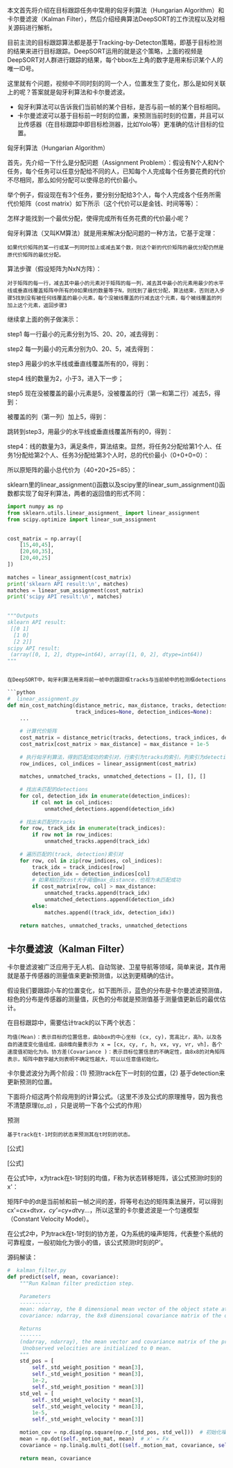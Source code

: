 本文首先将介绍在目标跟踪任务中常用的匈牙利算法（Hungarian Algorithm）和卡尔曼滤波（Kalman Filter），然后介绍经典算法DeepSORT的工作流程以及对相关源码进行解析。

目前主流的目标跟踪算法都是基于Tracking-by-Detecton策略，即基于目标检测的结果来进行目标跟踪。DeepSORT运用的就是这个策略，上面的视频是DeepSORT对人群进行跟踪的结果，每个bbox左上角的数字是用来标识某个人的唯一ID号。

这里就有个问题，视频中不同时刻的同一个人，位置发生了变化，那么是如何关联上的呢？答案就是匈牙利算法和卡尔曼滤波。

* 匈牙利算法可以告诉我们当前帧的某个目标，是否与前一帧的某个目标相同。
* 卡尔曼滤波可以基于目标前一时刻的位置，来预测当前时刻的位置，并且可以比传感器（在目标跟踪中即目标检测器，比如Yolo等）更准确的估计目标的位置。

匈牙利算法（Hungarian Algorithm）

首先，先介绍一下什么是分配问题（Assignment Problem）：假设有N个人和N个任务，每个任务可以任意分配给不同的人，已知每个人完成每个任务要花费的代价不尽相同，那么如何分配可以使得总的代价最小。

举个例子，假设现在有3个任务，要分别分配给3个人，每个人完成各个任务所需代价矩阵（cost matrix）如下所示（这个代价可以是金钱、时间等等）：

怎样才能找到一个最优分配，使得完成所有任务花费的代价最小呢？

匈牙利算法（又叫KM算法）就是用来解决分配问题的一种方法，它基于定理：

    如果代价矩阵的某一行或某一列同时加上或减去某个数，则这个新的代价矩阵的最优分配仍然是原代价矩阵的最优分配。

算法步骤（假设矩阵为NxN方阵）：

    对于矩阵的每一行，减去其中最小的元素对于矩阵的每一列，减去其中最小的元素用最少的水平线或垂直线覆盖矩阵中所有的0如果线的数量等于N，则找到了最优分配，算法结束，否则进入步骤5找到没有被任何线覆盖的最小元素，每个没被线覆盖的行减去这个元素，每个被线覆盖的列加上这个元素，返回步骤3

继续拿上面的例子做演示：

step1 每一行最小的元素分别为15、20、20，减去得到：

step2 每一列最小的元素分别为0、20、5，减去得到：

step3 用最少的水平线或垂直线覆盖所有的0，得到：

step4 线的数量为2，小于3，进入下一步；

step5 现在没被覆盖的最小元素是5，没被覆盖的行（第一和第二行）减去5，得到：

被覆盖的列（第一列）加上5，得到：

跳转到step3，用最少的水平线或垂直线覆盖所有的0，得到：

step4：线的数量为3，满足条件，算法结束。显然，将任务2分配给第1个人、任务1分配给第2个人、任务3分配给第3个人时，总的代价最小（0+0+0=0）：

所以原矩阵的最小总代价为（40+20+25=85）：

sklearn里的linear_assignment()函数以及scipy里的linear_sum_assignment()函数都实现了匈牙利算法，两者的返回值的形式不同：

```python
import numpy as np 
from sklearn.utils.linear_assignment_ import linear_assignment
from scipy.optimize import linear_sum_assignment
 

cost_matrix = np.array([
    [15,40,45],
    [20,60,35],
    [20,40,25]
])
 
matches = linear_assignment(cost_matrix)
print('sklearn API result:\n', matches)
matches = linear_sum_assignment(cost_matrix)
print('scipy API result:\n', matches)
 

"""Outputs
sklearn API result:
 [[0 1]
  [1 0]
  [2 2]]
scipy API result:
 (array([0, 1, 2], dtype=int64), array([1, 0, 2], dtype=int64))
"""


在DeepSORT中，匈牙利算法用来将前一帧中的跟踪框tracks与当前帧中的检测框detections进行关联，通过外观信息（appearance information）和马氏距离（Mahalanobis distance），或者IOU来计算代价矩阵。

```python
#  linear_assignment.py
def min_cost_matching(distance_metric, max_distance, tracks, detections, 
                      track_indices=None, detection_indices=None):
    ...
    
    # 计算代价矩阵
    cost_matrix = distance_metric(tracks, detections, track_indices, detection_indices)
    cost_matrix[cost_matrix > max_distance] = max_distance + 1e-5
    
    # 执行匈牙利算法，得到匹配成功的索引对，行索引为tracks的索引，列索引为detections的索引
    row_indices, col_indices = linear_assignment(cost_matrix)
 
    matches, unmatched_tracks, unmatched_detections = [], [], []
 
    # 找出未匹配的detections
    for col, detection_idx in enumerate(detection_indices):
        if col not in col_indices:
            unmatched_detections.append(detection_idx)
     
    # 找出未匹配的tracks
    for row, track_idx in enumerate(track_indices):
        if row not in row_indices:
            unmatched_tracks.append(track_idx)
    
    # 遍历匹配的(track, detection)索引对
    for row, col in zip(row_indices, col_indices):
        track_idx = track_indices[row]
        detection_idx = detection_indices[col]
        # 如果相应的cost大于阈值max_distance，也视为未匹配成功
        if cost_matrix[row, col] > max_distance:
            unmatched_tracks.append(track_idx)
            unmatched_detections.append(detection_idx)
        else:
            matches.append((track_idx, detection_idx))
 
    return matches, unmatched_tracks, unmatched_detections
```

## 卡尔曼滤波（Kalman Filter）

卡尔曼滤波被广泛应用于无人机、自动驾驶、卫星导航等领域，简单来说，其作用就是基于传感器的测量值来更新预测值，以达到更精确的估计。

假设我们要跟踪小车的位置变化，如下图所示，蓝色的分布是卡尔曼滤波预测值，棕色的分布是传感器的测量值，灰色的分布就是预测值基于测量值更新后的最优估计。

在目标跟踪中，需要估计track的以下两个状态：

    均值(Mean)：表示目标的位置信息，由bbox的中心坐标 (cx, cy)，宽高比r，高h，以及各自的速度变化值组成，由8维向量表示为 x = [cx, cy, r, h, vx, vy, vr, vh]，各个速度值初始化为0。协方差(Covariance )：表示目标位置信息的不确定性，由8x8的对角矩阵表示，矩阵中数字越大则表明不确定性越大，可以以任意值初始化。

卡尔曼滤波分为两个阶段：(1) 预测track在下一时刻的位置，(2) 基于detection来更新预测的位置。

下面将介绍这两个阶段用到的计算公式。（这里不涉及公式的原理推导，因为我也不清楚原理(ಥ_ಥ) ，只是说明一下各个公式的作用）

预测

    基于track在t-1时刻的状态来预测其在t时刻的状态。 

[公式]

[公式]

在公式1中，x为track在t-1时刻的均值，F称为状态转移矩阵，该公式预测t时刻的x'：

矩阵F中的dt是当前帧和前一帧之间的差，将等号右边的矩阵乘法展开，可以得到cx'=cx+dt*vx，cy'=cy+dt*vy...，所以这里的卡尔曼滤波是一个匀速模型（Constant Velocity Model）。

在公式2中，P为track在t-1时刻的协方差，Q为系统的噪声矩阵，代表整个系统的可靠程度，一般初始化为很小的值，该公式预测t时刻的P'。

源码解读：

```python
#  kalman_filter.py
def predict(self, mean, covariance):
    """Run Kalman filter prediction step.
    
    Parameters
    ----------
    mean: ndarray, the 8 dimensional mean vector of the object state at the previous time step.
    covariance: ndarray, the 8x8 dimensional covariance matrix of the object state at the previous time step.
 
    Returns
    -------
    (ndarray, ndarray), the mean vector and covariance matrix of the predicted state. 
     Unobserved velocities are initialized to 0 mean.
    """
    std_pos = [
        self._std_weight_position * mean[3],
        self._std_weight_position * mean[3],
        1e-2,
        self._std_weight_position * mean[3]]
    std_vel = [
        self._std_weight_velocity * mean[3],
        self._std_weight_velocity * mean[3],
        1e-5,
        self._std_weight_velocity * mean[3]]
    
    motion_cov = np.diag(np.square(np.r_[std_pos, std_vel]))  # 初始化噪声矩阵Q
    mean = np.dot(self._motion_mat, mean)  # x' = Fx
    covariance = np.linalg.multi_dot((self._motion_mat, covariance, self._motion_mat.T)) + motion_cov  # P' = FPF(T) + Q
 
    return mean, covariance
```